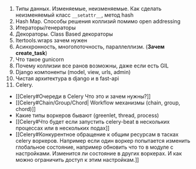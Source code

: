 1. Типы данных. Изменяемые, неизменяемые. Как сделать неизменяемый класс `__setattr__`, метод hash
2. Hash Map. Способы решения коллизий помимо open addressing
3. Итераторы/генераторы
4. Декораторы. Class Based декораторы
5. Itertools.wraps зачем нужен
6. Асинхронность, многопоточность, параллеллизм. (**Зачем create_task**)
7. Что такое gunicorn
8. Почему коллизии все ранов возможны, даже если есть GIL
9. Django компоненты (model, view, urls, admin)
10. Чистая архитектура в django и в fast-api
11. Celery. 
   - [[Celery#Очереди в Celery Что это и зачем нужны?]]
   - [[Celery#Chain/Group/Chord| Workflow механизмы (chain, group, chord)]]
   - Какие типы воркеров бывают (greenlet, thread, process)
   - [[Celery#Что будет если запустить celery-beat в нескольких процессах или в нескольких подах]]
   - [[Celery#Конкурентное обращение к общим ресурсам в тасках celery воркеров. Например если один воркер попытается изменить глобальное состояние, например обновить что то в модуле с настройками. Изменится ли состояние в других воркерах. И как можно ограничить доступ к этим настройкам.]]